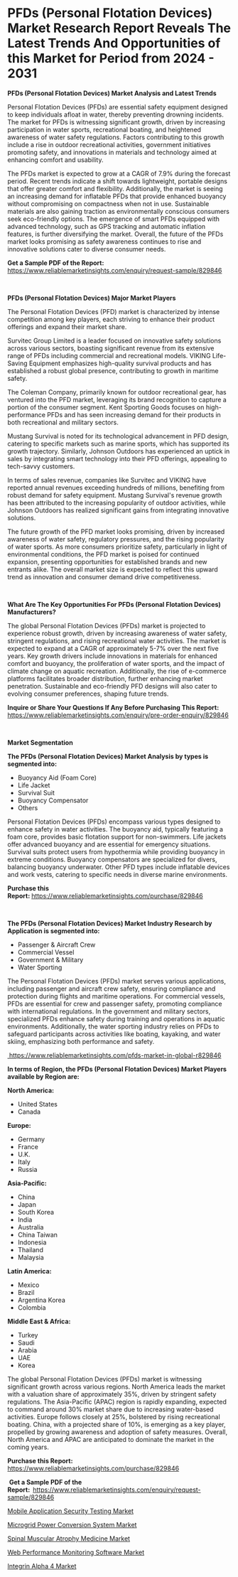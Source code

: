 <p><h1>PFDs (Personal Flotation Devices) Market Research Report Reveals The Latest Trends And Opportunities of this Market for Period from 2024 - 2031</h1></p><p><strong>PFDs (Personal Flotation Devices) Market Analysis and Latest Trends</strong></p>
<p><p>Personal Flotation Devices (PFDs) are essential safety equipment designed to keep individuals afloat in water, thereby preventing drowning incidents. The market for PFDs is witnessing significant growth, driven by increasing participation in water sports, recreational boating, and heightened awareness of water safety regulations. Factors contributing to this growth include a rise in outdoor recreational activities, government initiatives promoting safety, and innovations in materials and technology aimed at enhancing comfort and usability.</p><p>The PFDs market is expected to grow at a CAGR of 7.9% during the forecast period. Recent trends indicate a shift towards lightweight, portable designs that offer greater comfort and flexibility. Additionally, the market is seeing an increasing demand for inflatable PFDs that provide enhanced buoyancy without compromising on compactness when not in use. Sustainable materials are also gaining traction as environmentally conscious consumers seek eco-friendly options. The emergence of smart PFDs equipped with advanced technology, such as GPS tracking and automatic inflation features, is further diversifying the market. Overall, the future of the PFDs market looks promising as safety awareness continues to rise and innovative solutions cater to diverse consumer needs.</p></p>
<p><strong>Get a Sample PDF of the Report:&nbsp;</strong> <a href="https://www.reliablemarketinsights.com/enquiry/request-sample/829846?utm_campaign=1338&utm_medium=2&utm_source=Github&utm_content=ia&utm_term=08102024&utm_id=pfds-personal-flotation-devices">https://www.reliablemarketinsights.com/enquiry/request-sample/829846</a></p>
<p>&nbsp;</p>
<p><strong>PFDs (Personal Flotation Devices) Major Market Players</strong></p>
<p><p>The Personal Flotation Devices (PFD) market is characterized by intense competition among key players, each striving to enhance their product offerings and expand their market share. </p><p>Survitec Group Limited is a leader focused on innovative safety solutions across various sectors, boasting significant revenue from its extensive range of PFDs including commercial and recreational models. VIKING Life-Saving Equipment emphasizes high-quality survival products and has established a robust global presence, contributing to growth in maritime safety.</p><p>The Coleman Company, primarily known for outdoor recreational gear, has ventured into the PFD market, leveraging its brand recognition to capture a portion of the consumer segment. Kent Sporting Goods focuses on high-performance PFDs and has seen increasing demand for their products in both recreational and military sectors.</p><p>Mustang Survival is noted for its technological advancement in PFD design, catering to specific markets such as marine sports, which has supported its growth trajectory. Similarly, Johnson Outdoors has experienced an uptick in sales by integrating smart technology into their PFD offerings, appealing to tech-savvy customers.</p><p>In terms of sales revenue, companies like Survitec and VIKING have reported annual revenues exceeding hundreds of millions, benefiting from robust demand for safety equipment. Mustang Survival's revenue growth has been attributed to the increasing popularity of outdoor activities, while Johnson Outdoors has realized significant gains from integrating innovative solutions.</p><p>The future growth of the PFD market looks promising, driven by increased awareness of water safety, regulatory pressures, and the rising popularity of water sports. As more consumers prioritize safety, particularly in light of environmental conditions, the PFD market is poised for continued expansion, presenting opportunities for established brands and new entrants alike. The overall market size is expected to reflect this upward trend as innovation and consumer demand drive competitiveness.</p></p>
<p>&nbsp;</p>
<p><strong>What Are The Key Opportunities For PFDs (Personal Flotation Devices) Manufacturers?</strong></p>
<p><p>The global Personal Flotation Devices (PFDs) market is projected to experience robust growth, driven by increasing awareness of water safety, stringent regulations, and rising recreational water activities. The market is expected to expand at a CAGR of approximately 5-7% over the next five years. Key growth drivers include innovations in materials for enhanced comfort and buoyancy, the proliferation of water sports, and the impact of climate change on aquatic recreation. Additionally, the rise of e-commerce platforms facilitates broader distribution, further enhancing market penetration. Sustainable and eco-friendly PFD designs will also cater to evolving consumer preferences, shaping future trends.</p></p>
<p><strong>Inquire or Share Your Questions If Any Before Purchasing This Report:</strong> <a href="https://www.reliablemarketinsights.com/enquiry/pre-order-enquiry/829846?utm_campaign=1338&utm_medium=2&utm_source=Github&utm_content=ia&utm_term=08102024&utm_id=pfds-personal-flotation-devices">https://www.reliablemarketinsights.com/enquiry/pre-order-enquiry/829846</a></p>
<p>&nbsp;</p>
<p><strong>Market Segmentation</strong></p>
<p><strong>The PFDs (Personal Flotation Devices) Market Analysis by types is segmented into:</strong></p>
<p><ul><li>Buoyancy Aid (Foam Core)</li><li>Life Jacket</li><li>Survival Suit</li><li>Buoyancy Compensator</li><li>Others</li></ul></p>
<p><p>Personal Flotation Devices (PFDs) encompass various types designed to enhance safety in water activities. The buoyancy aid, typically featuring a foam core, provides basic flotation support for non-swimmers. Life jackets offer advanced buoyancy and are essential for emergency situations. Survival suits protect users from hypothermia while providing buoyancy in extreme conditions. Buoyancy compensators are specialized for divers, balancing buoyancy underwater. Other PFD types include inflatable devices and work vests, catering to specific needs in diverse marine environments.</p></p>
<p><strong>Purchase this Report:&nbsp;</strong><a href="https://www.reliablemarketinsights.com/purchase/829846?utm_campaign=1338&utm_medium=2&utm_source=Github&utm_content=ia&utm_term=08102024&utm_id=pfds-personal-flotation-devices">https://www.reliablemarketinsights.com/purchase/829846</a></p>
<p>&nbsp;</p>
<p><strong>The PFDs (Personal Flotation Devices) Market Industry Research by Application is segmented into:</strong></p>
<p><ul><li>Passenger & Aircraft Crew</li><li>Commercial Vessel</li><li>Government & Military</li><li>Water Sporting</li></ul></p>
<p><p>The Personal Flotation Devices (PFDs) market serves various applications, including passenger and aircraft crew safety, ensuring compliance and protection during flights and maritime operations. For commercial vessels, PFDs are essential for crew and passenger safety, promoting compliance with international regulations. In the government and military sectors, specialized PFDs enhance safety during training and operations in aquatic environments. Additionally, the water sporting industry relies on PFDs to safeguard participants across activities like boating, kayaking, and water skiing, emphasizing both performance and safety.</p></p>
<p><a href="https://www.reliablemarketinsights.com/pfds-market-in-global-r829846?utm_campaign=1338&utm_medium=2&utm_source=Github&utm_content=ia&utm_term=08102024&utm_id=pfds-personal-flotation-devices">&nbsp;https://www.reliablemarketinsights.com/pfds-market-in-global-r829846</a></p>
<p><strong>In terms of Region, the PFDs (Personal Flotation Devices) Market Players available by Region are:</strong></p>
<p>
    <p> <strong> North America: </strong>
        <ul>
            <li>United States</li>
            <li>Canada</li>
        </ul>
        </p> 
    <p> <strong> Europe: </strong>
        <ul>
            <li>Germany</li>
            <li>France</li>
            <li>U.K.</li>
            <li>Italy</li>
            <li>Russia</li>
        </ul>
        </p> 
    <p> <strong> Asia-Pacific: </strong>
        <ul>
            <li>China</li>
            <li>Japan</li>
            <li>South Korea</li>
            <li>India</li>
            <li>Australia</li>
            <li>China Taiwan</li>
            <li>Indonesia</li>
            <li>Thailand</li>
            <li>Malaysia</li>
        </ul>
        </p> 
    <p> <strong> Latin America: </strong>
        <ul>
            <li>Mexico</li>
            <li>Brazil</li>
            <li>Argentina Korea</li>
            <li>Colombia</li>
        </ul>
        </p> 
    <p> <strong> Middle East & Africa: </strong>
        <ul>
            <li>Turkey</li>
            <li>Saudi</li>
            <li>Arabia</li>
            <li>UAE</li>
            <li>Korea</li>
        </ul>
    </p>
    </p>
<p><p>The global Personal Flotation Devices (PFDs) market is witnessing significant growth across various regions. North America leads the market with a valuation share of approximately 35%, driven by stringent safety regulations. The Asia-Pacific (APAC) region is rapidly expanding, expected to command around 30% market share due to increasing water-based activities. Europe follows closely at 25%, bolstered by rising recreational boating. China, with a projected share of 10%, is emerging as a key player, propelled by growing awareness and adoption of safety measures. Overall, North America and APAC are anticipated to dominate the market in the coming years.</p></p>
<p><strong>Purchase this Report: </strong><a href="https://www.reliablemarketinsights.com/purchase/829846?utm_campaign=1338&utm_medium=2&utm_source=Github&utm_content=ia&utm_term=08102024&utm_id=pfds-personal-flotation-devices">https://www.reliablemarketinsights.com/purchase/829846</a></p>
<p>&nbsp;<strong>Get a Sample PDF of the Report:&nbsp;&nbsp;</strong><a href="https://www.reliablemarketinsights.com/enquiry/request-sample/829846?utm_campaign=1338&utm_medium=2&utm_source=Github&utm_content=ia&utm_term=08102024&utm_id=pfds-personal-flotation-devices">https://www.reliablemarketinsights.com/enquiry/request-sample/829846</a></p>
<p><strong></strong></p>
<p><p><a href="https://www.linkedin.com/pulse/mobile-application-security-testing-industry-resonance-52-mlozf?utm_campaign=1338&utm_medium=2&utm_source=Github&utm_content=ia&utm_term=08102024&utm_id=pfds-personal-flotation-devices">Mobile Application Security Testing Market</a></p><p><a href="https://issuu.com/reportprime-2/docs/microgrid-power-conversion-system-m_bad40f8af8e8a1?utm_campaign=1338&utm_medium=2&utm_source=Github&utm_content=ia&utm_term=08102024&utm_id=pfds-personal-flotation-devices">Microgrid Power Conversion System Market</a></p><p><a href="https://www.linkedin.com/pulse/influencing-factors-spinal-muscular-atrophy-medicine-market-jirke?utm_campaign=1338&utm_medium=2&utm_source=Github&utm_content=ia&utm_term=08102024&utm_id=pfds-personal-flotation-devices">Spinal Muscular Atrophy Medicine Market</a></p><p><a href="https://www.linkedin.com/pulse/web-performance-monitoring-software-market-overview-forecast-pif2f?utm_campaign=1338&utm_medium=2&utm_source=Github&utm_content=ia&utm_term=08102024&utm_id=pfds-personal-flotation-devices">Web Performance Monitoring Software Market</a></p><p><a href="https://www.linkedin.com/pulse/global-integrin-alpha-4-industry-research-report-competitive-hsvoe?utm_campaign=1338&utm_medium=2&utm_source=Github&utm_content=ia&utm_term=08102024&utm_id=pfds-personal-flotation-devices">Integrin Alpha 4 Market</a></p></p>